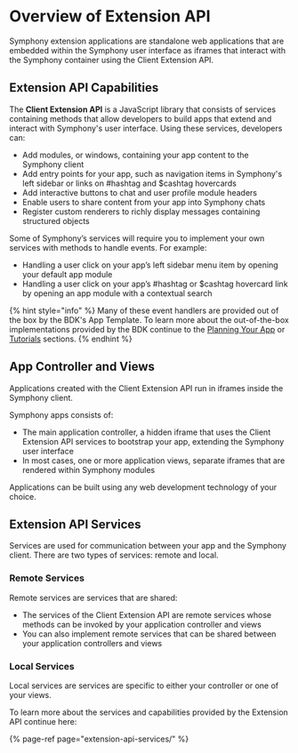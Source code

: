 # Overview of Extension API

Symphony extension applications are standalone web applications that are embedded within the Symphony user interface as iframes that interact with the Symphony container using the Client Extension API.

## Extension API Capabilities

The **Client Extension API** is a JavaScript library that consists of services containing methods that allow developers to build apps that extend and interact with Symphony's user interface. Using these services, developers can:

* Add modules, or windows, containing your app content to the Symphony client
* Add entry points for your app, such as navigation items in Symphony's left sidebar or links on \#hashtag and $cashtag hovercards
* Add interactive buttons to chat and user profile module headers
* Enable users to share content from your app into Symphony chats
* Register custom renderers to richly display messages containing structured objects

Some of Symphony’s services will require you to implement your own services with methods to handle events. For example:

* Handling a user click on your app’s left sidebar menu item by opening your default app module
* Handling a user click on your app’s \#hashtag or $cashtag hovercard link by opening an app module with a contextual search

{% hint style="info" %}
Many of these event handlers are provided out of the box by the BDK's App Template. To learn more about the out-of-the-box implementations provided by the BDK continue to the [Planning Your App](../planning-your-app/) or [Tutorials](../tutorials/) sections.
{% endhint %}

## App Controller and Views

Applications created with the Client Extension API run in iframes inside the Symphony client.

Symphony apps consists of:

* The main application controller, a hidden iframe that uses the Client Extension API services to bootstrap your app, extending the Symphony user interface
* In most cases, one or more application views, separate iframes that are rendered within Symphony modules

Applications can be built using any web development technology of your choice.

## Extension API Services

Services are used for communication between your app and the Symphony client. There are two types of services: remote and local.

### Remote Services

Remote services are services that are shared:

* The services of the Client Extension API are remote services whose methods can be invoked by your application controller and views
* You can also implement remote services that can be shared between your application controllers and views

### Local Services

Local services are services are specific to either your controller or one of your views.

To learn more about the services and capabilities provided by the Extension API continue here:

{% page-ref page="extension-api-services/" %}

